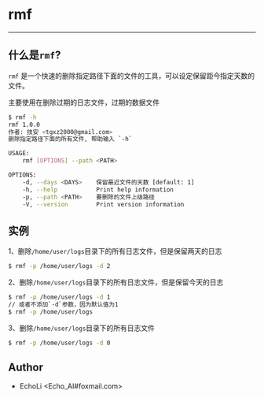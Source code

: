 # rmf

---

## 什么是`rmf`?

`rmf` 是一个快速的删除指定路径下面的文件的工具，可以设定保留距今指定天数的文件。

主要使用在删除过期的日志文件，过期的数据文件

```bash
$ rmf -h
rmf 1.0.0
作者: 技安 <tgxz2000@gmail.com>
删除指定路径下面的所有文件, 帮助输入 `-h`

USAGE:
    rmf [OPTIONS] --path <PATH>

OPTIONS:
    -d, --days <DAYS>    保留最近文件的天数 [default: 1]
    -h, --help           Print help information
    -p, --path <PATH>    要删除的文件上级路径
    -V, --version        Print version information
```

## 实例

1、删除`/home/user/logs`目录下的所有日志文件，但是保留两天的日志

```bash
$ rmf -p /home/user/logs -d 2
```

2、删除`/home/user/logs`目录下的所有日志文件，但是保留今天的日志

```bash
$ rmf -p /home/user/logs -d 1
// 或者不添加`-d`参数，因为默认值为1
$ rmf -p /home/user/logs
```

3、删除`/home/user/logs`目录下的所有日志文件

```bash
$ rmf -p /home/user/logs -d 0
```

## Author

* EchoLi <Echo_AI#foxmail.com>